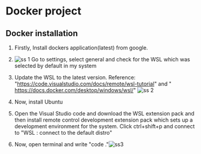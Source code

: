 # Docker project

## Docker installation
1. Firstly, Install dockers application(latest) from google.

2. ![ss 1](https://user-images.githubusercontent.com/123666927/227820729-7832d5d6-2d54-41e4-b34f-828c60b0be8c.png)
Go to settings, select general and check for the WSL which was selected by default in my system
3. Update the WSL to the latest version. Reference: "https://code.visualstudio.com/docs/remote/wsl-tutorial" and " https://docs.docker.com/desktop/windows/wsl/"
![ss 2](https://user-images.githubusercontent.com/123666927/227820942-0d349f03-b1db-4fcc-b4fe-b39725a3f6b7.png)

4. Now, install Ubuntu
5. Open the Visual Studio code and download the WSL extension pack and then install remote control development extension pack which sets up a development environment for the system. Click ctrl+shift+p and connect to "WSL : connect to the default distro"
6. Now, open terminal and write "code ."![ss3](https://user-images.githubusercontent.com/123666927/227820667-0c349953-7ff9-49bf-b70b-b603eb58b98a.png)
